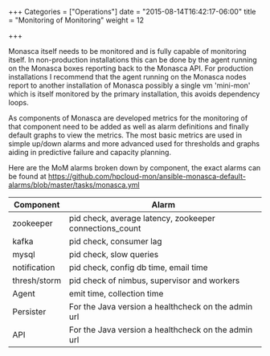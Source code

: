 +++
Categories = ["Operations"]
date = "2015-08-14T16:42:17-06:00"
title = "Monitoring of Monitoring"
weight = 12

+++

Monasca itself needs to be monitored and is fully capable of monitoring itself. <!--more--> In non-production installations this can be done by the agent running on the Monasca boxes reporting back to the Monasca API. For production installations I recommend that the agent running on the Monasca nodes report to another installation of Monasca possibly a single vm 'mini-mon' which is itself monitored by the primary installation, this avoids dependency loops.

As components of Monasca are developed metrics for the monitoring of that component need to be added as well as alarm definitions and finally default graphs to view the metrics. The most basic metrics are used in simple up/down alarms and more advanced used for thresholds and graphs aiding in predictive failure and capacity planning.

Here are the MoM alarms broken down by component, the exact alarms can be found at https://github.com/hpcloud-mon/ansible-monasca-default-alarms/blob/master/tasks/monasca.yml

Component | Alarm
----------|-------
zookeeper | pid check, average latency, zookeeper connections_count
kafka | pid check, consumer lag
mysql | pid check, slow queries
notification | pid check, config db time, email time
thresh/storm | pid check of nimbus, supervisor and workers
Agent | emit time, collection time
Persister | For the Java version a healthcheck on the admin url
API | For the Java version a healthcheck on the admin url

